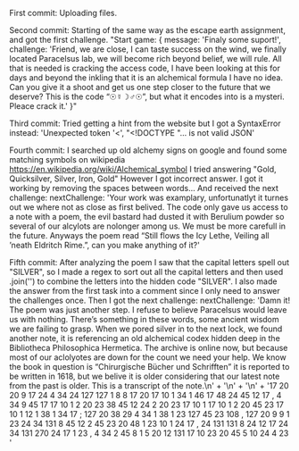 First commit: Uploading files.

Second commit: Starting of the same way as the escape earth assignment, and got the first challenge.
"Start game: {
  message: 'Finaly some suport!',
  challenge: 'Friend, we are close, I can taste success on the wind, we finally located Paracelsus lab, we will become rich beyond belief, we will rule. All that is needed is cracking the access code, I have been looking at this for days and beyond the inkling that it is an alchemical formula I have no idea. Can you give it a shoot and get us one step closer to the future that we deserve? This is the code “☉☿☽♂☉”, but what it encodes into is a mysteri. Pleace crack it.'
}"

Third commit: Tried getting a hint from the website but I got a SyntaxError instead: 'Unexpected token '<', "<!DOCTYPE "... is not valid JSON'

Fourth commit: I searched up old alchemy signs on google and found some matching symbols on wikipedia https://en.wikipedia.org/wiki/Alchemical_symbol
I tried answering "Gold, Quicksilver, Silver, Iron, Gold" However I got incorrect answer. I got it working by removing the spaces between words...
And received the next challenge:
  nextChallenge: 'Your work was examplary, unfortunatlyt it turnes out we where not as close as first belived. The code only gave us access to a note with a poem, the evil bastard had dusted it with Berulium powder so several of our alcylots are nolonger among us. We must be more carefull in the future. Anyways the poem read “Still flows the Icy Lethe, Veiling all ’neath Eldritch Rime.”, can you make anything of it?'

Fifth commit: After analyzing the poem I saw that the capital letters spell out "SILVER", so I made a regex to sort out all the capital letters and then used .join('') to combine the letters into the hidden code "SILVER". I also made the answer from the first task into a comment since I only need to answer the challenges once. Then I got the next challenge:
  nextChallenge: 'Damn it! The poem was just another step. I refuse to believe Paracelsus would leave us with nothing. There’s something in these words, some ancient wisdom we are failing to grasp. When we pored silver in to the next lock, we found another note, it is referencing an old alchemical codex hidden deep in the Bibliotheca Philosophica Hermetica. The archive is online now, but because most of our aclolyotes are down for the count we need your help. We know the book in question is “Chirurgische Bücher und Schrifften” it is reported to be written in 1618, but we belive it is older considering that our latest note from the past is older. This is a transcript of the note.\n' +
    '\n' +
    '\n' +
    '17 20   20 9 17 24 4 34   24 127 127 1 8 8   17 20   17 10 1   34 1 46 17   48 24 45 12 17 ,   4 34 9 45 17   17 10 1   2 20 23 38 45 12 24   2 20 23   17 10 1   17 10 1   2 20 45 23 17 10   1 12 1 38 1 34 17 ;   127 20 38 29 4 34 1   38 1 23 127 45 23 108 ,   127 20 9 9 1 23   24 34 131   8 45 12 2 45 23   20 48 1 23   10 1 24 17 ,   24 131 131   8 24 12 17   24 34 131   270 24 17 1 23 ,   4 34 2 45 8 1   5 20 12 131   17 10 23 20 45 5 10   24 4 23 '